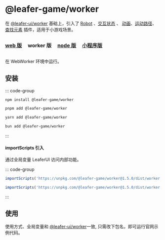 # @leafer-game/worker

在 [@leafer-ui/worker](/guide/install/ui/worker/start.md) 基础上，引入了 [Robot](/plugin/in/robot/index.md) 、[交互状态](/plugin/in/state/index.md) 、 [动画](/plugin/in/animate/index.md)、[运动路径](/plugin/in/motion-path/index.md)、[查找元素](/plugin/in/find/index.md) 插件，适用于小游戏场景。

##

### [web 版](/guide/install/game/start.md) &nbsp; &nbsp; worker 版 &nbsp; &nbsp; [node 版](/guide/install/game/node/start.md) &nbsp; &nbsp; [小程序版](/guide/install/game/miniapp/start.md)

##

在 WebWorker 环境中运行。

## 安装

::: code-group

```sh [npm]
npm install @leafer-game/worker
```

```sh [pnpm]
pnpm add @leafer-game/worker
```

```sh [yarn]
yarn add @leafer-game/worker
```

```sh [bun]
bun add @leafer-game/worker
```

:::

#### importScripts 引入

通过全局变量 LeaferUI 访问内部功能。

::: code-group

```js [worker.min.js]
importScripts('https://unpkg.com/@leafer-game/worker@1.5.0/dist/worker.min.js')
```

```js [worker.js]
importScripts('https://unpkg.com/@leafer-game/worker@1.5.0/dist/worker.js')
```

:::

<!-- https://unpkg.com 无法访问时，可替换为 https://cdn.jsdelivr.net/npm -->

## 使用

使用方式、全局变量和 [@leafer-ui/worker](/guide/install/ui/worker/start.md)一致, 只需改下包名，即可运行官网示例代码。
